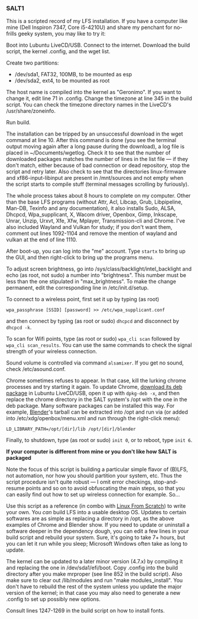 ### SALT1
This is a scripted record of my LFS installation. If you have a computer like mine (Dell Inspiron 7347, Core i5-4210U) and share my penchant for no-frills geeky system, you may like to try it:

Boot into Lubuntu LiveCD/USB. Connect to the internet. Download the build script, the kernel .config, and the wget list.

Create two partitions:
* /dev/sda1, FAT32, 100MB, to be mounted as esp
* /dev/sda2, ext4, to be mounted as root

The host name is compiled into the kernel as "Geronimo". If you want to change it, edit line 71 in .config. Change the timezone at line 345 in the build script. You can check the timezone directory names in the LiveCD's /usr/share/zoneinfo.

Run build.

The installation can be tripped by an unsuccessful download in the wget command at line 10. After this command is done (you see the terminal output moving again after a long pause during the download), a log file is placed in ~/Documents/wgetlog. Check it to see that the number of downloaded packages matches the number of lines in the list file — if they don't match, either because of bad connection or dead repository, stop the script and retry later. Also check to see that the directories linux-firmware and xf86-input-libinput are present in /mnt/sources and not empty when the script starts to compile stuff (terminal messages scrolling by furiously).

The whole process takes about 8 hours to complete on my computer. Other than the base LFS programs (without Attr, Acl, Libcap, Grub, Libpipeline, Man-DB, Texinfo and any documentation), it also installs Sudo, ALSA, Dhcpcd, Wpa_supplicant, X, Wacom driver, Openbox, Gimp, Inkscape, Unrar, Unzip, Urxvt, Xfe, Xfw, Mplayer, Transmission-cli and Chrome. I've also included Wayland and Vulkan for study; if you don't want them, comment out lines 1092-1104 and remove the mention of wayland and vulkan at the end of line 1110.

After boot-up, you can log into the "me" account. Type `startx` to bring up the GUI, and then right-click to bring up the programs menu.

To adjust screen brightness, go into /sys/class/backlight/intel_backlight and echo (as root, not sudo) a number into "brightness". This number must be less than the one stipulated in "max_brightness". To make the change permanent, edit the corresponding line in /etc/init.d/setup.

To connect to a wireless point, first set it up by typing (as root)

`wpa_passphrase [SSID] [password] >> /etc/wpa_supplicant.conf`

and then connect by typing (as root or sudo) `dhcpcd` and disconnect by `dhcpcd -k`.

To scan for Wifi points, type (as root or sudo) `wpa_cli scan` followed by `wpa_cli scan_results`. You can use the same commands to check the signal strength of your wireless connection.

Sound volume is controlled via command `alsamixer`. If you get no sound, check /etc/asound.conf.

Chrome sometimes refuses to appear. In that case, kill the lurking chrome processes and try starting it again. To update Chrome, [download its deb package](https://www.google.com/chrome/browser/desktop/) in Lubuntu LiveCD/USB, open it up with `dpkg-deb -x`, and then replace the chrome directory in the SALT system's /opt with the one in the deb package. Many software packages can be installed this way. For example, [Blender](https://www.blender.org/)'s tarball can be extracted into /opt and run via (or added into /etc/xdg/openbox/menu.xml and run through the right-click menu):

`LD_LIBRARY_PATH=/opt/[dir]/lib /opt/[dir]/blender`

Finally, to shutdown, type (as root or sudo) `init 0`, or to reboot, type `init 6`.

**If your computer is different from mine or you don't like how SALT is packaged**

Note the focus of this script is building a particular simple flavor of (B)LFS, not automation, nor how you should partition your system, etc. Thus the script procedure isn't quite robust — I omit error checkings, stop-and-resume points and so on to avoid obfuscating the main steps, so that you can easily find out how to set up wireless connection for example. So...

Use this script as a reference (in combo with [Linux From Scratch](http://www.linuxfromscratch.org/)) to write your own. You *can* build LFS into a usable desktop OS. Updates to certain softwares are as simple as replacing a directory in /opt, as the above examples of Chrome and Blender show. If you need to update or uninstall a software deeper in the dependency dough, you can edit a few lines in your build script and rebuild your system. Sure, it's going to take 7+ hours, but you can let it run while you sleep; Microsoft Windows often take as long to update.

The kernel can be updated to a later minor version (4.7.x) by compiling it and replacing the one in /dev/sda1/efi/boot. Copy .config into the build directory after you make mrproper (see line 852 in the build script). Also make sure to clear out /lib/modules and run "make modules_install". You don't have to rebuild the rest of the system unless you update the major version of the kernel; in that case you may also need to generate a new .config to set up possibly new options.

Consult lines 1247-1269 in the build script on how to install fonts.
